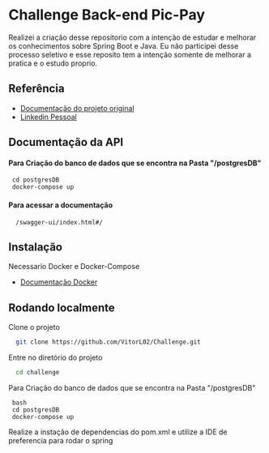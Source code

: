 
# Challenge Back-end Pic-Pay

Realizei a criação desse repositorio com a intenção de estudar e melhorar os conhecimentos sobre Spring Boot e Java.
Eu não participei desse processo seletivo e esse reposito tem a intenção somente de melhorar a pratica e o estudo proprio. 


## Referência

 - [Documentação do projeto original ](https://github.com/PicPay/picpay-desafio-backend)
 - [Linkedin Pessoal](https://www.linkedin.com/in/vitorlucascrispim/)



## Documentação da API

#### Para Criação do banco de dados que se encontra na Pasta "/postgresDB"

```http
 cd postgresDB
 docker-compose up
```
#### Para acessar a documentação 

```http
  /swagger-ui/index.html#/
```


## Instalação

Necessario Docker e Docker-Compose
  - [Documentação Docker](https://docs.docker.com/compose/)   
## Rodando localmente

Clone o projeto

```bash
  git clone https://github.com/VitorL02/Challenge.git
```

Entre no diretório do projeto

```bash
  cd challenge
```

Para Criação do banco de dados que se encontra na Pasta "/postgresDB"

```http
 bash
 cd postgresDB
 docker-compose up
```

Realize a instação de dependencias do pom.xml e utilize a IDE de preferencia para rodar o spring 




